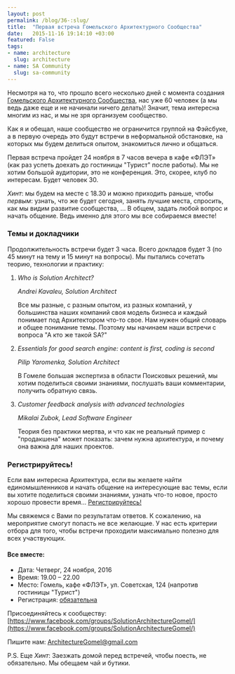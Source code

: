 ```yaml
---
layout: post
permalink: /blog/36-:slug/
title:  "Первая встреча Гомельского Архитектурного Сообщества"
date:   2015-11-16 19:14:10 +03:00
featured: False
tags: 
- name: architecture
  slug: architecture
- name: SA Community
  slug: sa-community
---
```


Несмотря на то, что прошло всего несколько дней с момента создания [Гомельского Архитектурного Сообщества](https://www.facebook.com/groups/SolutionArchitectureGomel/), нас уже 60 человек (а мы ведь даже еще и не начинали ничего делать)! Значит, тема интересна многим из нас, и мы не зря организуем сообщество.

Как я и обещал, наше сообщество не ограничится группой на Фэйсбуке, а в первую очередь это будут встречи в неформальной обстановке, на которых мы будем делиться опытом, знакомиться лично и общаться. 

Первая встреча пройдет 24 ноября в 7 часов вечера в кафе «ФЛЭТ»   <!--more-->  (как раз успеть доехать до гостиницы "Турист" после работы). Мы не хотим большой аудитории, это не конференция. Это, скорее, клуб по интересам. Будет человек 30. 

*Хинт*: мы будем на месте с 18.30 и можно приходить раньше, чтобы *первым*: узнать, что же будет сегодня, занять лучшие места, спросить, как мы видим развитие сообщества, ... В общем, задать любой вопрос и начать общение. Ведь именно для этого мы все собираемся вместе!

### Темы и докладчики

Продолжительность встречи будет 3 часа. Всего докладов будет 3 (по 45 минут на тему и 15 минут на вопросы). Мы пытались сочетать теорию, технологии и практику:

1. *Who is Solution Architect?*

   *Andrei Kavaleu, Solution Architect*

   Все мы разные, с разным опытом, из разных компаний, у большинства наших компаний своя модель бизнеса и каждый понимает под Архитектором что-то свое. Нам нужен общий словарь и общее понимание темы. Поэтому мы начинаем наши встречи с вопроса "А кто же такой SA?"

2. *Essentials for good search engine: content is first, coding is second*
  
   *Pilip Yaromenka, Solution Architect*

   В Гомеле большая экспертиза в области Поисковых решений, мы хотим поделиться своими знаниями, послушать ваши комментарии, получить обратную связь.

3. *Customer feedback analysis with advanced technologies*

   *Mikalai Zubok, Lead Software Engineer*

   Теория без практики мертва, и что как не реальный пример с "продакшена" может показать: зачем нужна архитектура, и почему она важна для наших проектов.

### Регистрируйтесь!

Если вам интересна Архитектура, если вы желаете найти единомышленников и начать общение на интересующие вас темы, если вы хотите поделиться своими знаниями, узнать что-то новое, просто хорошо провести время… [Регистрируйтесь!](https://docs.google.com/forms/d/e/1FAIpQLSfJr4dJQ9cA-XcdlKWVIoWRqpv08L-G7u9jxgZQdkudK07L0g/viewform)

Мы свяжемся с Вами по результатам ответов. К сожалению, на мероприятие смогут попасть не все желающие. У нас есть критерии отбора для того, чтобы встречи проходили максимально полезно для всех участвующих.

#### Все вместе:

* Дата: Четверг, 24 ноября, 2016
* Время: 19.00 – 22.00
* Место: Гомель, кафе «ФЛЭТ», ул. Советская, 124 (напротив гостиницы "Турист")
* Регистрация: [обязательна](https://docs.google.com/forms/d/e/1FAIpQLSfJr4dJQ9cA-XcdlKWVIoWRqpv08L-G7u9jxgZQdkudK07L0g/viewform)

Присоединяйтесь к сообществу: [https://www.facebook.com/groups/SolutionArchitectureGomel/](https://www.facebook.com/groups/SolutionArchitectureGomel/)

Пишите нам: [ArchitectureGomel@gmail.com](mailto:ArchitectureGomel@gmail.com)

P.S. Еще *Хинт*: Заезжать домой перед встречей, чтобы поесть, не обязательно. Мы обещаем чай и бутики.